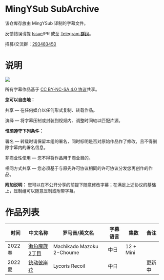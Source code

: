 # MingYSub SubArchive
该仓库存放由 MingYSub 译制的字幕文件。

反馈错误请提 [Issue](https://github.com/MingYSub/SubArchive/issues)/PR 或至 [Telegram 群组](https://t.me/MingYSub)。

招募/交流群：[293483450](https://jq.qq.com/?_wv=1027&k=M7BTPKx4)

# 说明
![](https://licensebuttons.net/l/by-nc-sa/3.0/88x31.png)

所有字幕作品基于 [CC BY-NC-SA 4.0 协议](https://creativecommons.org/licenses/by-nc-sa/4.0/)共享。

**您可以自由地：**

共享 — 在任何媒介以任何形式复制、转载作品。

演绎 — 将字幕压制或封装到视频内、调整时间轴以匹配片源。

**惟须遵守下列条件：**

署名 — 转载时请保留本组的署名，同时标明是否对原始作品作了修改，且不得删除字幕内的署名信息。

非商业性使用 — 您不得将作品用于商业目的。

相同方式共享 — 您必须基于与原先许可协议相同的许可协议分发您再创作的作品。

**附加说明：** 您可以在不公开分享的前提下随意修改字幕；在满足上述协议的基础上，压制组可以随意压制或附带字幕。

# 作品列表
| 时间 | 中文名称 | 罗马音/英文名 | 字幕语言 | 集数 | 备注 |
| --- | --- | --- | --- | --- | --- |
| 2022 春 | [街角魔族 2丁目](https://github.com/MingYSub/SubArchive/tree/main/Archive/Machikado%20Mazoku%202-Choume) | Machikado Mazoku 2-Choume | 中日 | 12 + Mini |  |
| 2022 夏 | [铳动彼岸花](https://github.com/MingYSub/SubArchive/tree/main/Archive/Lycoris%20Recoil) | Lycoris Recoil | 中日 |  | 更新中 |
